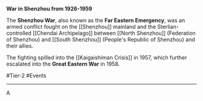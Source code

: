 **War in Shenzhou from 1926-1959**

The **Shenzhou War**, also known as the **Far Eastern Emergency**, was an armed conflict fought on the [[Shenzhou]] mainland and the Sterlian-controlled [[Chendai Archipelago]] between [[North Shenzhou]] (Federation of Shenzhou) and [[South Shenzhou]] (People's Republic of Shenzhou) and their allies.

The fighting spilled into the [[Kaigaishiman Crisis]] in 1957, which further escalated into the **Great Eastern War** in 1958.

#Tier-2 #Events 

---
A
